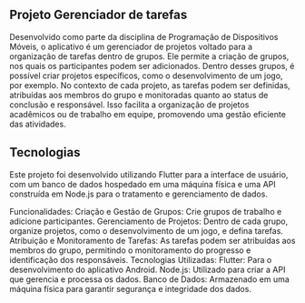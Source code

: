 ## Projeto Gerenciador de tarefas 
Desenvolvido como parte da disciplina de Programação de Dispositivos Móveis, o aplicativo é um gerenciador de projetos voltado para a organização de tarefas dentro de grupos. Ele permite a criação de grupos, nos quais os participantes podem ser adicionados. Dentro desses grupos, é possível criar projetos específicos, como o desenvolvimento de um jogo, por exemplo. No contexto de cada projeto, as tarefas podem ser definidas, atribuídas aos membros do grupo e monitoradas quanto ao status de conclusão e responsável. Isso facilita a organização de projetos acadêmicos ou de trabalho em equipe, promovendo uma gestão eficiente das atividades.

## Tecnologias
Este projeto foi desenvolvido utilizando Flutter para a interface de usuário, com um banco de dados hospedado em uma máquina física e uma API construída em Node.js para o tratamento e gerenciamento de dados.

Funcionalidades:
Criação e Gestão de Grupos: Crie grupos de trabalho e adicione participantes.
Gerenciamento de Projetos: Dentro de cada grupo, organize projetos, como o desenvolvimento de um jogo, e defina tarefas.
Atribuição e Monitoramento de Tarefas: As tarefas podem ser atribuídas aos membros do grupo, permitindo o monitoramento do progresso e identificação dos responsáveis.
Tecnologias Utilizadas:
Flutter: Para o desenvolvimento do aplicativo Android.
Node.js: Utilizado para criar a API que gerencia e processa os dados.
Banco de Dados: Armazenado em uma máquina física para garantir segurança e integridade dos dados.

